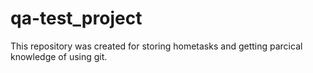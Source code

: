 # qa-test_project

This repository was created for storing hometasks and getting parcical knowledge of using git.
